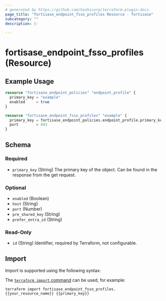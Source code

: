 ```yaml
---
# generated by https://github.com/hashicorp/terraform-plugin-docs
page_title: "fortisase_endpoint_fsso_profiles Resource - fortisase"
subcategory: ""
description: |-
  
---
```


# fortisase_endpoint_fsso_profiles (Resource)



## Example Usage

```terraform
resource "fortisase_endpoint_policies" "endpoint_profile" {
  primary_key = "example"
  enabled     = true
}

resource "fortisase_endpoint_fsso_profiles" "example" {
  primary_key = fortisase_endpoint_policies.endpoint_profile.primary_key
  port        = 443
}
```

<!-- schema generated by tfplugindocs -->
## Schema

### Required

- `primary_key` (String) The primary key of the object. Can be found in the response from the get request.

### Optional

- `enabled` (Boolean)
- `host` (String)
- `port` (Number)
- `pre_shared_key` (String)
- `prefer_entra_id` (String)

### Read-Only

- `id` (String) Identifier, required by Terraform, not configurable.

## Import

Import is supported using the following syntax:

The [`terraform import` command](https://developer.hashicorp.com/terraform/cli/commands/import) can be used, for example:

```shell
terraform import fortisase_endpoint_fsso_profiles.{{your_resource_name}} {{primary_key}}
```
